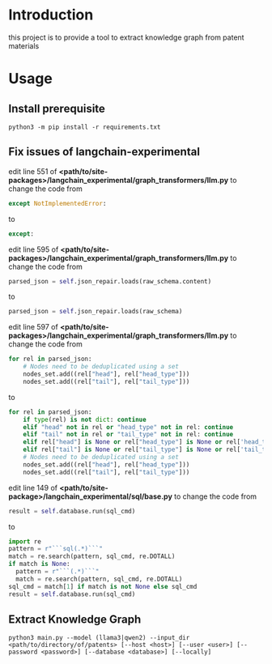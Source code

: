 # Introduction

this project is to provide a tool to extract knowledge graph from patent materials

# Usage

## Install prerequisite

```shell
python3 -m pip install -r requirements.txt
```
## Fix issues of langchain-experimental

edit line 551 of **<path/to/site-packages>/langchain_experimental/graph_transformers/llm.py** to change the code from

```python
except NotImplementedError:
```

to

```python
except:
```

edit line 595 of **<path/to/site-packages>/langchain_experimental/graph_transformers/llm.py** to change the code from

```python
parsed_json = self.json_repair.loads(raw_schema.content)
```

to

```python
parsed_json = self.json_repair.loads(raw_schema)
```

edit line 597 of **<path/to/site-packages>/langchain_experimental/graph_transformers/llm.py** to change the code from

```python
for rel in parsed_json:
    # Nodes need to be deduplicated using a set
    nodes_set.add((rel["head"], rel["head_type"]))
    nodes_set.add((rel["tail"], rel["tail_type"]))
```

to

```python
for rel in parsed_json:
    if type(rel) is not dict: continue
    elif "head" not in rel or "head_type" not in rel: continue
    elif "tail" not in rel or "tail_type" not in rel: continue
    elif rel["head"] is None or rel["head_type"] is None or rel['head_type'] == '': continue
    elif rel["tail"] is None or rel["tail_type"] is None or rel['tail_type'] == '': continue
    # Nodes need to be deduplicated using a set 
    nodes_set.add((rel["head"], rel["head_type"]))
    nodes_set.add((rel["tail"], rel["tail_type"]))
```

edit line 149 of **<path/to/site-package>/langchain_experimental/sql/base.py** to change the code from

```python
result = self.database.run(sql_cmd)
```

to
```python
import re
pattern = r"```sql(.*)```"
match = re.search(pattern, sql_cmd, re.DOTALL)
if match is None:
  pattern = r"```(.*)```"
  match = re.search(pattern, sql_cmd, re.DOTALL)
sql_cmd = match[1] if match is not None else sql_cmd
result = self.database.run(sql_cmd)
```

## Extract Knowledge Graph

```shell
python3 main.py --model (llama3|qwen2) --input_dir <path/to/directory/of/patents> [--host <host>] [--user <user>] [--password <password>] [--database <database>] [--locally]
```

